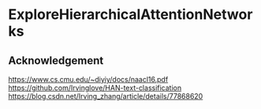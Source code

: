# ExploreHierarchicalAttentionNetworks

## Acknowledgement
https://www.cs.cmu.edu/~diyiy/docs/naacl16.pdf <br />
https://github.com/Irvinglove/HAN-text-classification <br />
https://blog.csdn.net/Irving_zhang/article/details/77868620 <br />
